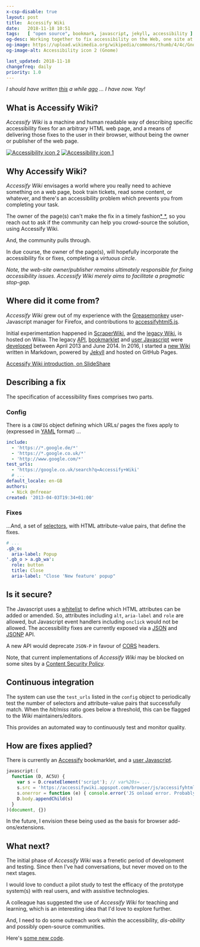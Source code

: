 ```yaml
---
x-csp-disable: true
layout: post
title:  Accessify Wiki
date:   2018-11-18 10:51
tags:   [ "open source", bookmark, javascript, jekyll, accessibility ]
og-desc: Working together to fix accessibility on the Web, one site at a time.
og-image: https://upload.wikimedia.org/wikipedia/commons/thumb/4/4c/Gnome-preferences-desktop-accessibility2.svg/240px-Gnome-preferences-desktop-accessibility2.svg.png
og-image-alt: Accessibility icon 2 (Gnome)

last_updated: 2018-11-18
changefreq: daily
priority: 1.0
---
```



_I should have written [this][p1] a while [ago][p2] ... I have now. Yay!_

## What is Accessify Wiki?

_Accessify Wiki_ is a machine and human readable way of describing specific
accessibility fixes for an arbitrary HTML web page,
and a means of delivering those fixes to the user in their browser,
without being the owner or publisher of the web page.

[![Accessibility icon 2][svg-2]][gnome] [![Accessibility icon 1][svg-1]][c-1]

## Why Accessify Wiki?

_Accessify Wiki_ envisages a world where you really need to achieve something on a web page,
book train tickets, read some content, or whatever,
and there's an accessibility problem which prevents you from completing your task.

The owner of the page(s) can't make the fix in a timely fashion[* *][note-1],
so you reach out to ask if the community can help you crowd-source the solution, using Accessify Wiki.

And, the community pulls through.

In due course, the owner of the page(s), will hopefully incorporate the accessibility fix or fixes, completing a _virtuous circle_.

_Note, the web-site owner/publisher remains ultimately responsible for fixing accessibility issues.
Accessify Wiki merely aims to facilitate a pragmatic stop-gap._

## Where did it come from?

_Accessify Wiki_ grew out of my experience with the [Greasemonkey][] user-Javascript
manager for Firefox, and contributions to [accessifyhtml5.js][].

Initial experimentation happened in [ScraperWiki][], and the [legacy Wiki][], is hosted on Wikia.
The legacy [API][json], [bookmarklet][] and [user Javascript][] were [developed][gh-old] between April 2013 and June 2014.
In 2016, I started a [new Wiki][] written in Markdown, powered by [Jekyll][] and hosted on GitHub Pages.

[Accessify Wiki introduction, on SlideShare][embed]

## Describing a fix

The specification of accessibility fixes comprises two parts.

### Config

There is a `CONFIG` object defining which URLs/ pages the fixes apply to (expressed in [YAML][] format) ...

```yaml
include:
  - 'https://*.google.de/*'
  - 'https://*.google.co.uk/*'
  - 'http://www.google.com/*'
test_urls:
  - 'https://google.co.uk/search?q=Accessify+Wiki'
  # ...
default_locale: en-GB
authors:
  - Nick @nfreear
created: '2013-04-03T19:34+01:00'
```

### Fixes

...And, a set of [selectors][], with HTML attribute-value pairs, that define the fixes.

```yaml
# ...
.gb_o:
  aria-label: Popup
'.gb_o > a.gb_wa':
  role: button
  title: Close
  aria-label: "Close 'New feature' popup"
```

## Is it secure?

The Javascript uses a [whitelist][] to define which HTML attributes can be added or amended.
So, attributes including `alt`, `aria-label` and `role` are allowed,
but Javascript event handlers including `onclick` would not be allowed.
The accessibility fixes are currently exposed via a [JSON][] and [JSONP][] API.

A new API would deprecate `JSON-P` in favour of [CORS][] headers.

Note, that current implementations of _Accessify Wiki_ may be blocked on
some sites by a [Content Security Policy][csp].

## Continuous integration

The system can use the `test_urls` listed in the `config` object to
periodically test the number of selectors and attribute-value pairs that successfully match.
When the _hit/miss_ ratio goes below a threshold, this can be flagged to the _Wiki_ maintainers/editors.

This provides an automated way to continuously test and monitor quality.

## How are fixes applied?

There is currently an [Accessify][bm] bookmarklet, and a [user Javascript][].

```js
javascript:(
  function (D, AC5U) {
    var s = D.createElement('script'); // var%20s= ...
    s.src = 'https://accessifywiki.appspot.com/browser/js/accessifyhtml5-marklet.js?x=' + Math.random();
    s.onerror = function (e) { console.error('JS onload error. Probably CSP?', e.target.src, e) };
    D.body.appendChild(s)
  }
)(document, {})
```

In the future, I envision these being used as the basis for browser add-ons/extensions.

## What next?

The initial phase of _Accessify Wiki_ was a frenetic period of development and testing.
Since then I've had conversations, but never moved on to the next stages.

I would love to conduct a pilot study to test the efficacy of the prototype system(s) with real users,
and with assistive technologies.

A colleague has suggested the use of _Accessify Wiki_ for teaching and learning,
which is an interesting idea that I'd love to explore further.

And, I need to do some outreach work within the accessibility, _dis-ability_ and possibly open-source communities.

Here's [some new code][gist].


[p1]: https://github.com/nfreear/nfreear.github.io/blob/master/_posts/2015-11-14-accessify-wiki.md
  "Draft blog post, 2015"
[p2]: https://github.com/nfreear/nfreear.github.io/blob/master/_posts/2016-03-19-accessify-wiki-proposal.md
  "Draft blog post 2 — proposal, 2016"

[scraperwiki]: https://classic.scraperwiki.com/tags/accessify-wiki.html "Browse by tag / accessify-wiki"
[scraperwiki-0]: https://classic.scraperwiki.com/views/accessify-wiki/ "Created: 2013-04-27 07:32:44"
[legacy Wiki]: http://accessify.wikia.com/wiki/Accessify_Wiki
[new Wiki]: https://accessifywiki.github.io/ "January-February 2016"
[fix]: https://accessifywiki.github.io/fix/google-search.html "Fix:Google search"
[bookmarklet]: https://accessifywiki.appspot.com/browser/js/accessifyhtml5-marklet.js
  "Bookmarklet. 14 April 2013 - June 2014"
[user Javascript]: https://accessifywiki.appspot.com/browser/userjs/accessify.user.js
[json]: https://accessifywiki--1.appspot.com/fix?url=https://google.co.uk/search%3Fq=Accessify-wiki "JSON API, with CORS headers"
[jsonp]: https://accessifywiki--1.appspot.com/fix?callback=_FN&url=https://google.co.uk/search%3Fq=Accessify-wiki
  "JSON with padding API"
[gh-old]: https://github.com/nfreear/accessify-wiki "Legacy webapp2-based API. 14 April 2013 - June 2014"
[gh-api]: https://github.com/accessifywiki/accessifywiki-api
[selectors]: https://w3.org/TR/selectors-3/
  "Selectors Level 3: W3C Recommendation 06 November 2018"
[whitelist]: https://github.com/yatil/accessifyhtml5.js/blob/master/accessifyhtml5.js#L23-L24
  "`ATTR_SECURE` whitelist in the `yatil/accessifyhtml5.js` Javascript"
[cors]: https://developer.mozilla.org/en-US/docs/Web/HTTP/CORS "Cross-Origin Resource Sharing (CORS) headers"
[csp]: https://developer.mozilla.org/en-US/docs/Web/HTTP/CSP "Content Security Policy (CSP)"
[yaml]: https://en.wikipedia.org/wiki/YAML
  "YAML (YAML Ain't Markup Language) is a human-readable data serialization language. It is commonly used for configuration ..."
[yaml-1.2-ex]: http://yaml.org/spec/1.2/spec.html#id2761803
  "YAML Ain’t Markup Language (YAML™) Version 1.2. 3rd Edition, Patched at 2009-10-01"
[jekyll]: https://jekyllrb.com/docs/github-pages/
[greasemonkey]: https://www.greasespot.net/
[accessifyhtml5.js]: https://github.com/yatil/accessifyhtml5.js "yatil/accessifyhtml5.js on GitHub"
[gnome]: https://commons.wikimedia.org/wiki/File:Gnome-preferences-desktop-accessibility2.svg
[svg-2]: https://upload.wikimedia.org/wikipedia/commons/thumb/4/4c/Gnome-preferences-desktop-accessibility2.svg/240px-Gnome-preferences-desktop-accessibility2.svg.png
[svg-1]: https://upload.wikimedia.org/wikipedia/commons/thumb/4/44/Gnome-preferences-desktop-accessibility.svg/240px-Gnome-preferences-desktop-accessibility.svg.png
[c-1]: https://commons.wikimedia.org/wiki/File:Gnome-preferences-desktop-accessibility.svg
[need]: https://image.slidesharecdn.com/accessify-wiki-intro-v1-131030184907-phpapp02/95/accessify-wiki-introduction-v12-13-1024.jpg?cb=1383160055
  "Accessify Wiki Needs you — Fixing accessibility on the web one site at a time."

[bm]: javascript:(function(D,AC5U){var%20s=D.createElement('script');s.src='https://accessifywiki.appspot.com/browser/js/accessifyhtml5-marklet.js?x='+Math.random();D.body.appendChild(s)})(document,{})
  "Javascript bookmarklet :— drag to the bookmark bar in your browser."

[i]: https://web.archive.org/web/20170113173533/https://elevator.jisc.ac.uk/e/accessiblebydesign/idea/open-media-player
  "Accessible by Design idea: Open Media Player 3.0"
[embed]: https://slideshare.net/nfreear/accessify-wikiintrov12?_EMBED_ME_
  "Accessify Wiki introduction v1.2 — SlideShare"
[ss-2]: https://slideshare.net/nfreear/accessify-wiki-a5-leaflets-v1
[video]: http://youtu.be/KsUTiasR4F0?_EMBED_ME_
[twitter]: https://twitter.com/accessifywiki

[gist]: https://gist.github.com/nfreear/afd3b2119ed3d633e608f52a1cbc0f2f
  "New Accessify wiki Javascript"

[note-1]: #p-8 "Note 1."

<!-- <iframe
  src="https://slideshare.net/slideshow/embed_code/key/9zsi2K174uSDx0" allowfullscreen
  width="595" height="485" x-scrolling="no" style="border:1px solid #CCC; max-width: 100%;"
></iframe> ... -->

[End]: //.
